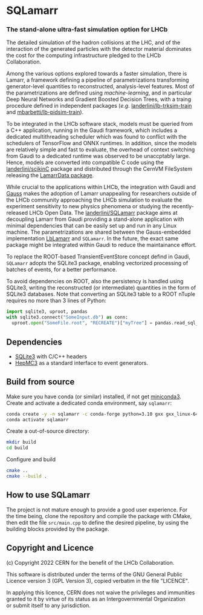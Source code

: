 # SQLamarr
### The stand-alone ultra-fast simulation option for LHCb

The detailed simulation of the hadron collisions at the LHC, and of the 
interaction of the generated particles with the detector material
dominates the cost for the computing infrastructure pledged to the 
LHCb Collaboration.

Among the various options explored towards a faster simulation, 
there is Lamarr, a framework defining a pipeline of parametrizations
transforming generator-level quantities to reconstructed, analysis-level 
features. 
Most of the parametrizations are defined using *machine-learning*, and 
in particular Deep Neural Networks and Gradient Boosted Decision Trees,
with a traing procedure defined in independent packages (*e.g.* 
[landerlini/lb-trksim-train](https://github.com/landerlini/lb-trksim-train)
and [mbarbetti/lb-pidsim-train](https://github.com/mbarbetti/lb-pidsim-train)).

To be integrated in the LHCb software stack, models must be queried 
from a C++ application, running in the Gaudi framework, which includes a 
dedicated multithreading scheduler which was found to conflict with 
the schedulers of TensorFlow and ONNX runtimes.
In addition, since the models are relatively simple and fast to 
evaluate, the overhead of context switching from Gaudi to a dedicated 
runtime was observed to be unaccptably large.
Hence, models are converted into compatible C code using the 
[landerlini/scikinC](https://github.com/landerlini/scikinC)
package and distributed through the CernVM FileSystem releasing 
the [LamarrData package](https://gitlab.cern.ch/lhcb-datapkg/LamarrData).

While crucial to the applications within LHCb, the integration with
Gaudi and [Gauss](https://gitlab.cern.ch/lhcb/Gauss) makes the adoption 
of Lamarr unappealing for researchers outside of the LHCb community 
approaching the LHCb simulation to evaluate 
the experiment sensitivity to new physics phenomena or studying the 
recently-released LHCb Open Data.
The [landerlini/SQLamarr](https://github.com/landerlini/SQLamarr)
package aims at decoupling Lamarr from Gaudi providing a stand-alone 
application with minimal dependencies that can be easily set up and 
run in any Linux machine.
The parametrizations are shared between the Gauss-embedded implementation
[LbLamarr](https://gitlab.cern.ch/lhcb/Gauss/-/tree/master/Sim/LbLamarr) 
and `SQLamarr`.
In the future, the exact same package might be integrated within Gaudi 
to reduce the maintainance effort.

To replace the ROOT-based TransientEventStore concept defind in Gaudi,
`SQLamarr` adopts the SQLite3 package, enabling vectorized processing 
of batches of events, for a better performance.

To avoid dependencies on ROOT, also the persistency is handled using 
SQLite3, writing the reconstructed (or intermediate) quantities in the 
form of SQLite3 databases. 
Note that converting an SQLite3 table to a ROOT nTuple requires no more 
than 3 lines of Python:

```python
import sqlite3, uproot, pandas
with sqlite3.connect("SomeInput.db") as conn:
  uproot.open("SomeFile.root", "RECREATE")["myTree"] = pandas.read_sql_table("myTable", conn)
```

## Dependencies
 * [SQLite3](https://www.sqlite.org/index.html) with C/C++ headers
 * [HepMC3](http://hepmc.web.cern.ch/hepmc/) as a standard interface
  to event generators.

## Build from source
Make sure you have conda (or similar) installed, if not 
get [miniconda3](https://docs.conda.io/en/latest/miniconda.html).
Create and activate a dedicated conda environment, say `sqlamarr`:
```bash
conda create -y -n sqlamarr -c conda-forge python=3.10 gxx gxx_linux-64 hepmc3 doxygen
conda activate sqlamarr
```

Create a out-of-source directory:
```bash
mkdir build
cd build
```

Configure and build
```bash
cmake .. 
cmake --build .
```


## How to use SQLamarr
The project is not mature enough to provide a good user experience.
For the time being, clone the repository and compile the package with CMake, 
then edit the file `src/main.cpp` to
define the desired pipeline, by using the building blocks provided by
the package.

## Copyright and Licence
(c) Copyright 2022 CERN for the benefit of the LHCb Collaboration. 
                                                                            
This software is distributed under the terms of the GNU General Public
Licence version 3 (GPL Version 3), copied verbatim in the file "LICENCE".
                                                                            
In applying this licence, CERN does not waive the privileges and immunities
granted to it by virtue of its status as an Intergovernmental Organization  
or submit itself to any jurisdiction.
